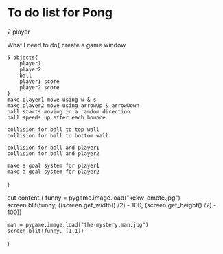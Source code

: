 # To do list for Pong

2 player

What I need to do{
    create a game window

    5 objects{
        player1
        player2
        ball
        player1 score
        player2 score
    }
    make player1 move using w & s
    make player2 move using arrowUp & arrowDown
    ball starts moving in a random direction
    ball speeds up after each bounce

    collision for ball to top wall
    collision for ball to bottom wall

    collision for ball and player1
    collision for ball and player2

    make a goal system for player1
    make a goal system for player2
}

cut content {
    funny = pygame.image.load("kekw-emote.jpg")
    screen.blit(funny, ((screen.get_width() /2) - 100, (screen.get_height() /2) - 100))
    
    man = pygame.image.load("the-mystery.man.jpg")
    screen.blit(funny, (1,1))
}